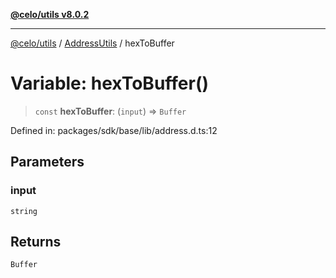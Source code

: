 [**@celo/utils v8.0.2**](../../../../README.md)

***

[@celo/utils](../../../../README.md) / [AddressUtils](../README.md) / hexToBuffer

# Variable: hexToBuffer()

> `const` **hexToBuffer**: (`input`) => `Buffer`

Defined in: packages/sdk/base/lib/address.d.ts:12

## Parameters

### input

`string`

## Returns

`Buffer`
